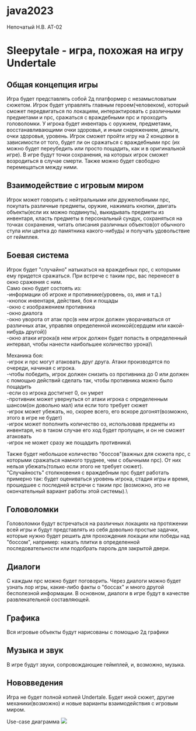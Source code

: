 # java2023
Непочатый Н.В. АТ-02

# Sleepytale - игра, похожая на игру Undertale
## Общая концепция игры
Игра будет представлять собой 2д платформер с незамысловатым сюжетом. Игрок будет управлять главным героем(человеком), который сможет передвигаться по локациям, интерактировать с различными предметами и npc, сражаться с враждебными npc и проходить головоломки.
У игрока будет инвентарь с оружием, предметами, восстанавливающими очки здоровья, и иным снаряжением, деньги, очки здоровья, уровень. Игрок сможет пройти игру на 2 концовки в зависимости от того, будет ли он сражаться с враждебными npc (их можно будет переубедить или просто пощадить, как и в оригинальной игре).
В игре будут точки сохранения, на которых игрок сможет возродиться в случае смерти. Также можно будет свободно перемещаться между ними.

## Взаимодействие с игровым миром
Игрок может говорить с нейтральными или дружелюбными npc, покупать различные предметы, оружие, нажимать кнопки, двигать объекты(если их можно подвинуть), выкидывать предметы из инвентаря, класть предметы в персональный сундук, сохраняться на точках сохранения, читать описания различных объектов(от обычного стула или цветка до памятника какого-нибудь) и получать удовольствие от геймплея.

## Боевая система
Игрок будет "случайно" натыкаться на враждебных npc, с которыми ему придется сражаться. При встрече с таким npc, вас перенесет в окно сражения с ним. \
Само окно будет состоять из:\
-информации об игроке и противнике(уровень, оз, имя и т.д.)\
-кнопок инвентаря, действия, боя и пощады\
-окно с изображением противника\
-окно диалога\
-окно уворота от атак npc(в нем игрок должен уворачиваться от различных атак, управляя определенной иконкой(сердцем или какой-нибудь другой))\
-окно атаки игрока(в нем игрок должен будет попасть в определенный интервал, чтобы нанести наибольшее количество урона)\

Механика боя:\
-игрок и npc могут атаковать друг друга. Атаки производятся по очереди, начиная с игрока.\
-чтобы победить, игрок должен снизить оз противника до 0 или должен с помощью действий сделать так, чтобы противника можно было пощадить\
-если оз игрока достигнет 0, он умрет\
-противник может увернуться от атаки игрока с определенным шансом(он довольно мал) или если того требует сюжет\
-игрок может убежать, но, скорее всего, его вскоре догонят(возможно, этого в игре не будет)\
-игрок может пополнить количество оз, использовав предметы из инвентаря, но в таком случае его ход будет пропущен, и он не сможет атаковать\
-игрок не может сразу же пощадить противника\

Также будет небольшое количество "боссов"(важных для сюжета npc, с которыми сражаться намного труднее, чем с обычными npc). От них нельзя убежать(только если этого не требует сюжет).\
"Случайность" столкновения с враждебным npc будет работать примерно так: будет оцениваться уровень игрока, стадия игры и время, прошедшее с последней встречи с таким npc (возможно, это не окончательный вариант работы этой системы).\

## Головоломки
Головоломки будут встречаться на различных локациях на протяжении всей игры и будут представлять из себя довольно простые задачки, которые нужно будет решить для прохождения локации или победы над "боссом", например: нажать плитки в определенной последовательности или подобрать пароль для закрытой двери.

## Диалоги
С каждым npc можно будет поговорить. Через диалоги можно будет узнать лор игры, какие-либо факты о "боссах" и много другой бесполезной информации. В основном, диалоги в игре будут в качестве развлекательной составляющей.

## Графика
Вся игровые объекты будут нарисованы с помощью 2д графики

## Музыка и звук
В игре будут звуки, сопровождающие геймплей, и, возможно, музыка.

## Нововведения
Игра не будет полной копией Undertale. Будет иной сюжет, другие механики(возможно) и новые варианты взаимодействия с игровым миром.

Use-case диаграмма
<image src="https://yandex-images.clstorage.net/VU4g7a286/042faf2K/M3r3wzgi-4YYowz_R2UCEzcDisruym7scTut1PrK3IKJwssdLELj13-kmqefahxs9QaqIStIOQsvAeHTtrWvSxM6l_Q_854X6CAMm3Nkh7eGx1p5Ddg8r9YpvqcsSD4yXQK7jW22U8L8Z042qPxpK5NhjcYvzXvbrPPTJBSHrXsCKldmrDZLdCjTTb7048NAJwYJiJ5JTE2G2syFbAssgp-gqk4tEkAzzSbpVttuuPly4a00LK8rOD4AAdV11L168hnF9-3nGcdrsj7M9iGRghTVCyudal3fZcmPFy14vDDf8Wv9LwAiUM0GqZbrTKgI8IJ8B7yfeatfA-G3RlS_yhEqtXZchOj2SEHu_kdhsjIHRPurfGoP3HdLDpY9aQ1y7iF6z1-QcUPPxZkV6Ty5eLJQnfdOnBjZzXDBBZcUn1vS2NVm70QrF_uwz061YMLjpQYIW1xqfP1muS_n32i8Ee4imOwMY8NDbfcaptrf65piwv41jr4Jan0gAlZUtQ4aMrhXhk51OAToEH19ZEOz8ZZ0ytodKP5P1Ho9ZM9oLpEdM1mMXqDykQ1Hywe6nGgY4pHftJ2Om3vegkEHJ7bPqUO6lpf_VZnmKKN8HMSD8kHVFRl7XXkP_FWIT1a_SS1RLzAozaxxoELdxPk0SP67uZDTj7csLTqqfSIThJeE_2nTqnSFDJdbt5kSrk0GQtGjhJWJms2org0U-a-33iu_0_xyum1e8MBT_pQ7pYtsKdvSUszVbe15yH1j4dS31XyKM5jX5G2UGpVr0e_PRuMikvcnuXmOGT6ud0vvRowrriG9oCjsPiDh0S8HiKar_bo54NE-1u3_ixrugbCE9ccsmmAqpVUcJSoVy4AeTFTRMAGU9sv5vXo9rSeLvXUvuA_hf4EIbr2QYnI_hTj1KD1aKvNBnsafXpjZjgOBZQR27Voy6cZFHjRo5hhRbP0GspGCJhb5e3-qvE2m-Z6336r8k">
